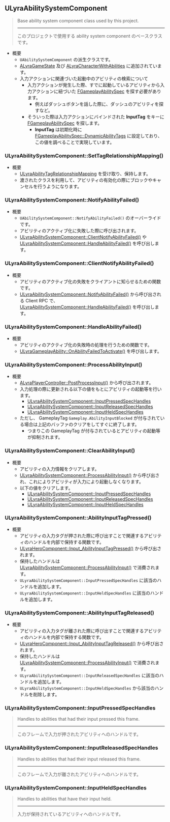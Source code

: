 ## ULyraAbilitySystemComponent

> Base ability system component class used by this project.  
> 
> ----
> このプロジェクトで使用する ability system component のベースクラスです。  

* 概要
	* `UAbilitySystemComponent` の派生クラスです。
	* [ALyraGameState] 及び [ALyraCharacterWithAbilities] に追加されています。
	* 入力アクションに関連づいた起動中のアビリティの検索について
		* 入力アクションが発生した際、すでに起動しているアビリティから入力アクションに紐づいた [FGameplayAbilitySpec] を探す必要があります。
			* 例えばダッシュボタンを話した際に、ダッシュのアビリティを探すなど。
		* そういった際は入力アクションにバインドされた **InputTag** をキーに [FGameplayAbilitySpec] を探します。
			* **InputTag** は初期化時に [FGameplayAbilitySpec::DynamicAbilityTags] に設定しており、この値を調べることで実現しています。

### ULyraAbilitySystemComponent::SetTagRelationshipMapping()

* 概要
	* [ULyraAbilityTagRelationshipMapping] を受け取り、保持します。
	* 渡されたクラスを利用して、アビリティの有効化の際にブロックやキャンセルを行うようになります。

### ULyraAbilitySystemComponent::NotifyAbilityFailed()

* 概要
	* `UAbilitySystemComponent::NotifyAbilityFailed()` のオーバーライドです。
	* アビリティのアクティブ化に失敗した際に呼び出されます。
	* [ULyraAbilitySystemComponent::ClientNotifyAbilityFailed()] や [ULyraAbilitySystemComponent::HandleAbilityFailed()] を呼び出します。

### ULyraAbilitySystemComponent::ClientNotifyAbilityFailed()

* 概要
	* アビリティのアクティブ化の失敗をクライアントに知らせるための関数です。
	* [ULyraAbilitySystemComponent::NotifyAbilityFailed()] から呼び出される Client RPC で、[ULyraAbilitySystemComponent::HandleAbilityFailed()] を呼び出します。

### ULyraAbilitySystemComponent::HandleAbilityFailed()

* 概要
	* アビリティのアクティブ化の失敗時の処理を行うための関数です。
	* [ULyraGameplayAbility::OnAbilityFailedToActivate()] を呼び出します。

### ULyraAbilitySystemComponent::ProcessAbilityInput()

* 概要
	* [ALyraPlayerController::PostProcessInput()] から呼び出されます。
	* 入力処理の際に更新される以下の値をもとにアビリティの起動等を行います。
		* [ULyraAbilitySystemComponent::InputPressedSpecHandles]
		* [ULyraAbilitySystemComponent::InputReleasedSpecHandles]
		* [ULyraAbilitySystemComponent::InputHeldSpecHandles] 
	* ただし、 GameplayTag `Gameplay.AbilityInputBlocked` が付与されている場合は上記のバッファのクリアをしてすぐに終了します。
		* つまりこの GameplayTag が付与されているとアビリティの起動等が抑制されます。

### ULyraAbilitySystemComponent::ClearAbilityInput()

* 概要
	* アビリティの入力情報をクリアします。
	* [ULyraAbilitySystemComponent::ProcessAbilityInput()] から呼び出され、これによりアビリティが入力により起動しなくなります。
	* 以下の値をクリアします。
		* [ULyraAbilitySystemComponent::InputPressedSpecHandles]
		* [ULyraAbilitySystemComponent::InputReleasedSpecHandles]
		* [ULyraAbilitySystemComponent::InputHeldSpecHandles] 

### ULyraAbilitySystemComponent::AbilityInputTagPressed()

* 概要
	* アビリティの入力タグが押された際に呼び出すことで関連するアビリティのハンドルを内部で保持する関数です。
	* [ULyraHeroComponent::Input_AbilityInputTagPressed()] から呼び出されます。
	* 保持したハンドルは [ULyraAbilitySystemComponent::ProcessAbilityInput()] で消費されます。
	* `ULyraAbilitySystemComponent::InputPressedSpecHandles` に該当のハンドルを追加します。
	* `ULyraAbilitySystemComponent::InputHeldSpecHandles` に該当のハンドルを追加します。

### ULyraAbilitySystemComponent::AbilityInputTagReleased()

* 概要
	* アビリティの入力タグが離された際に呼び出すことで関連するアビリティのハンドルを内部で保持する関数です。
	* [ULyraHeroComponent::Input_AbilityInputTagReleased()] から呼び出されます。
	* 保持したハンドルは [ULyraAbilitySystemComponent::ProcessAbilityInput()] で消費されます。
	* `ULyraAbilitySystemComponent::InputReleasedSpecHandles` に該当のハンドルを追加します。
	* `ULyraAbilitySystemComponent::InputHeldSpecHandles` から該当のハンドルを削除します。

### ULyraAbilitySystemComponent::InputPressedSpecHandles

> Handles to abilities that had their input pressed this frame.  
> 
> ----
> このフレームで入力が押されたアビリティへのハンドルです。 

### ULyraAbilitySystemComponent::InputReleasedSpecHandles

> Handles to abilities that had their input released this frame.  
> 
> ----
> このフレームで入力が離されたアビリティへのハンドルです。 

### ULyraAbilitySystemComponent::InputHeldSpecHandles

> Handles to abilities that have their input held.  
> 
> ----
> 入力が保持されているアビリティへのハンドルです。 




<!--- ページ内のリンク --->

<!--- 自前の画像へのリンク --->

<!--- generated --->
[ALyraCharacterWithAbilities]: ../../Lyra/GameplayAbility/ALyraCharacterWithAbilities.md#alyracharacterwithabilities
[ULyraAbilitySystemComponent::NotifyAbilityFailed()]: ../../Lyra/GameplayAbility/ULyraAbilitySystemComponent.md#ulyraabilitysystemcomponentnotifyabilityfailed
[ULyraAbilitySystemComponent::ClientNotifyAbilityFailed()]: ../../Lyra/GameplayAbility/ULyraAbilitySystemComponent.md#ulyraabilitysystemcomponentclientnotifyabilityfailed
[ULyraAbilitySystemComponent::HandleAbilityFailed()]: ../../Lyra/GameplayAbility/ULyraAbilitySystemComponent.md#ulyraabilitysystemcomponenthandleabilityfailed
[ULyraAbilitySystemComponent::ProcessAbilityInput()]: ../../Lyra/GameplayAbility/ULyraAbilitySystemComponent.md#ulyraabilitysystemcomponentprocessabilityinput
[ULyraAbilitySystemComponent::InputPressedSpecHandles]: ../../Lyra/GameplayAbility/ULyraAbilitySystemComponent.md#ulyraabilitysystemcomponentinputpressedspechandles
[ULyraAbilitySystemComponent::InputReleasedSpecHandles]: ../../Lyra/GameplayAbility/ULyraAbilitySystemComponent.md#ulyraabilitysystemcomponentinputreleasedspechandles
[ULyraAbilitySystemComponent::InputHeldSpecHandles]: ../../Lyra/GameplayAbility/ULyraAbilitySystemComponent.md#ulyraabilitysystemcomponentinputheldspechandles
[ULyraAbilityTagRelationshipMapping]: ../../Lyra/GameplayAbility/ULyraAbilityTagRelationshipMapping.md#ulyraabilitytagrelationshipmapping
[ULyraGameplayAbility::OnAbilityFailedToActivate()]: ../../Lyra/GameplayAbility/ULyraGameplayAbility.md#ulyragameplayabilityonabilityfailedtoactivate
[ULyraHeroComponent::Input_AbilityInputTagPressed()]: ../../Lyra/GameplayAbility/ULyraHeroComponent.md#ulyraherocomponentinputabilityinputtagpressed
[ULyraHeroComponent::Input_AbilityInputTagReleased()]: ../../Lyra/GameplayAbility/ULyraHeroComponent.md#ulyraherocomponentinputabilityinputtagreleased
[ALyraGameState]: ../../Lyra/GameplayFramework/ALyraGameState.md#alyragamestate
[ALyraPlayerController::PostProcessInput()]: ../../Lyra/GameplayFramework/ALyraPlayerController.md#alyraplayercontrollerpostprocessinput
[FGameplayAbilitySpec]: ../../UE/GameplayAbility/FGameplayAbilitySpec.md#fgameplayabilityspec
[FGameplayAbilitySpec::DynamicAbilityTags]: ../../UE/GameplayAbility/FGameplayAbilitySpec.md#fgameplayabilityspecdynamicabilitytags
